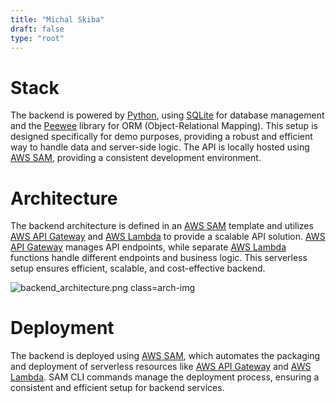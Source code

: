 ```yaml
---
title: "Michal Skiba"
draft: false
type: "root"
---
```


# Stack

The backend is powered by [Python](https://www.python.org/), using [SQLite](https://www.sqlite.org/) for database
management and the [Peewee](https://pypi.org/project/peewee/) library for ORM (Object-Relational Mapping). This setup is
designed specifically for demo purposes, providing a robust and efficient way to handle data and server-side logic. The
API is locally hosted using [AWS SAM](https://aws.amazon.com/serverless/sam/), providing a consistent development
environment.

# Architecture

The backend architecture is defined in an [AWS SAM](https://aws.amazon.com/serverless/sam/) template and utilizes
[AWS API Gateway](https://aws.amazon.com/api-gateway/) and [AWS Lambda](https://aws.amazon.com/lambda/) to provide a
scalable API solution. [AWS API Gateway](https://aws.amazon.com/api-gateway/) manages API endpoints, while separate
[AWS Lambda](https://aws.amazon.com/lambda/) functions handle different endpoints and business logic. This serverless
setup ensures efficient, scalable, and cost-effective backend.

![backend_architecture.png class=arch-img](/backend_architecture.png)

# Deployment

The backend is deployed using [AWS SAM](https://aws.amazon.com/serverless/sam/), which automates the packaging and
deployment of serverless resources like [AWS API Gateway](https://aws.amazon.com/api-gateway/) and
[AWS Lambda](https://aws.amazon.com/lambda/). SAM CLI commands manage the deployment process, ensuring a consistent and
efficient setup for backend services.
